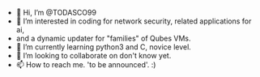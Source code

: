 - 👋 Hi, I’m @TODASCO99
- 👀 I’m interested in coding for network security, related applications for ai,
-   and a dynamic updater for "families" of Qubes VMs.
- 🌱 I’m currently learning python3 and C, novice level.
- 💞️ I’m looking to collaborate on don't know yet.
- 📫 How to reach me. 'to be announced'. :)

<!---
TODASCO99/TODASCO99 is a ✨ special ✨ repository because its `README.md` (this file) appears on your GitHub profile.
You can click the Preview link to take a look at your changes.
--->
